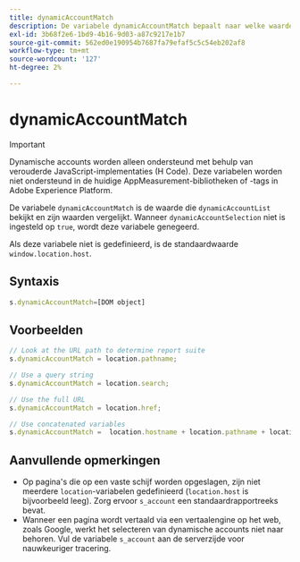 ```yaml
---
title: dynamicAccountMatch
description: De variabele dynamicAccountMatch bepaalt naar welke waarde in dynamische accounts moet worden gekeken.
exl-id: 3b68f2e6-1bd9-4b16-9d03-a87c9217e1b7
source-git-commit: 562ed0e190954b7687fa79efaf5c5c54eb202af8
workflow-type: tm+mt
source-wordcount: '127'
ht-degree: 2%

---
```


# dynamicAccountMatch

>[!IMPORTANT]
>
>Dynamische accounts worden alleen ondersteund met behulp van verouderde JavaScript-implementaties (H Code). Deze variabelen worden niet ondersteund in de huidige AppMeasurement-bibliotheken of -tags in Adobe Experience Platform.

De variabele `dynamicAccountMatch` is de waarde die `dynamicAccountList` bekijkt en zijn waarden vergelijkt. Wanneer `dynamicAccountSelection` niet is ingesteld op `true`, wordt deze variabele genegeerd.

Als deze variabele niet is gedefinieerd, is de standaardwaarde `window.location.host`.

## Syntaxis

```js
s.dynamicAccountMatch=[DOM object]
```

## Voorbeelden

```js
// Look at the URL path to determine report suite
s.dynamicAccountMatch = location.pathname;

// Use a query string
s.dynamicAccountMatch = location.search;

// Use the full URL
s.dynamicAccountMatch = location.href;

// Use concatenated variables
s.dynamicAccountMatch =  location.hostname + location.pathname + location.search;
```

## Aanvullende opmerkingen

* Op pagina&#39;s die op een vaste schijf worden opgeslagen, zijn niet meerdere `location`-variabelen gedefinieerd (`location.host` is bijvoorbeeld leeg). Zorg ervoor `s_account` een standaardrapportreeks bevat.
* Wanneer een pagina wordt vertaald via een vertaalengine op het web, zoals Google, werkt het selecteren van dynamische accounts niet naar behoren. Vul de variabele `s_account` aan de serverzijde voor nauwkeuriger tracering.
